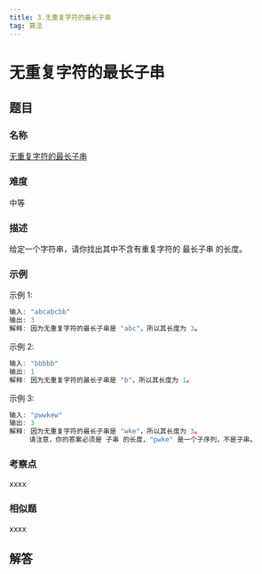 ```yaml
---
title: 3.无重复字符的最长子串
tag: 算法
---
```


# 无重复字符的最长子串

## 题目

### 名称

[无重复字符的最长子串](https://leetcode-cn.com/problems/longest-substring-without-repeating-characters/)

### 难度

中等

### 描述

给定一个字符串，请你找出其中不含有重复字符的 最长子串 的长度。

### 示例

示例 1:

```js
输入: "abcabcbb"
输出: 3
解释: 因为无重复字符的最长子串是 "abc"，所以其长度为 3。
```

示例 2:

```js
输入: "bbbbb"
输出: 1
解释: 因为无重复字符的最长子串是 "b"，所以其长度为 1。
```

示例 3:

```js
输入: "pwwkew"
输出: 3
解释: 因为无重复字符的最长子串是 "wke"，所以其长度为 3。
     请注意，你的答案必须是 子串 的长度，"pwke" 是一个子序列，不是子串。
```

### 考察点

xxxx

### 相似题

xxxx

## 解答

```js

```




